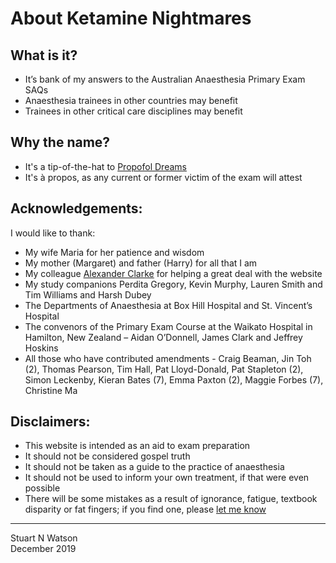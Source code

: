 # About Ketamine Nightmares
 
## What is it?

- It’s bank of my answers to the Australian Anaesthesia Primary Exam SAQs
- Anaesthesia trainees in other countries may benefit
- Trainees in other critical care disciplines may benefit

## Why the name?
- It's a tip-of-the-hat to [Propofol Dreams](https://propofoldreams.wordpress.com)
- It's à propos, as any current or former victim of the exam will attest
 
## Acknowledgements: 

I would like to thank:

- My wife Maria for her patience and wisdom
- My mother (Margaret) and father (Harry) for all that I am
- My colleague [Alexander Clarke](https://alexanderclarke.id.au/) for helping a great deal with the website
- My study companions Perdita Gregory, Kevin Murphy, Lauren Smith and Tim Williams and Harsh Dubey
- The Departments of Anaesthesia at Box Hill Hospital and St. Vincent’s Hospital
- The convenors of the Primary Exam Course at the Waikato Hospital in Hamilton, New Zealand – Aidan O’Donnell, James Clark and Jeffrey Hoskins
- All those who have contributed amendments - Craig Beaman, Jin Toh (2), Thomas Pearson, Tim Hall, Pat Lloyd-Donald, Pat Stapleton (2), Simon Leckenby, Kieran Bates (7), Emma Paxton (2), Maggie Forbes (7), Christine Ma
 
## Disclaimers:
- This website is intended as an aid to exam preparation
- It should not be considered gospel truth
- It should not be taken as a guide to the practice of anaesthesia
- It should not be used to inform your own treatment, if that were even possible
- There will be some mistakes as a result of ignorance, fatigue, textbook disparity or fat fingers; if you find one, please [let me know](mailto:ketaminenightmares@gmail.com)

___________________________________________________________________________________________________________________________________________

Stuart N Watson  
December 2019
